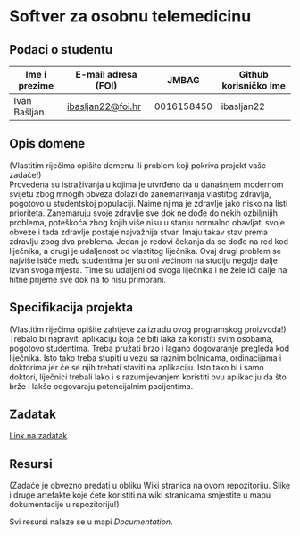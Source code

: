# Softver za osobnu telemedicinu

## Podaci o studentu

Ime i prezime | E-mail adresa (FOI) | JMBAG | Github korisničko ime
------------  | ------------------- | ----- | ---------------------
Ivan Bašljan  | ibasljan22@foi.hr | 0016158450 | ibasljan22


## Opis domene
(Vlastitim riječima opišite domenu ili problem koji pokriva projekt vaše zadaće!)
<br> Provedena su istraživanja u kojima je utvrđeno da u današnjem modernom svijetu zbog mnogih obveza dolazi do zanemarivanja vlastitog zdravlja, pogotovo u studentskoj populaciji. Naime njima je zdravlje jako nisko na listi prioriteta. Zanemaruju svoje zdravlje sve dok ne dođe do nekih ozbiljnijih problema, poteškoća zbog kojih više nisu u stanju normalno obavljati svoje obveze i tada zdravlje postaje najvažnija stvar. Imaju takav stav prema zdravlju zbog dva problema. Jedan je redovi čekanja da se dođe na red kod liječnika, a drugi je udaljenost od vlastitog liječnika. Ovaj drugi problem se najviše ističe među studentima jer su oni većinom na studiju negdje dalje izvan svoga mjesta. Time su udaljeni od svoga liječnika i ne žele ići dalje na hitne prijeme sve dok na to nisu primorani. 

## Specifikacija projekta
(Vlastitim riječima opišite zahtjeve za izradu ovog programskog proizvoda!)
<br> Trebalo bi napraviti aplikaciju koja će biti laka za koristiti svim osobama, pogotovo studentima. Treba pružati brzo i lagano dogovaranje pregleda kod liječnika. Isto tako treba stupiti u vezu sa raznim bolnicama, ordinacijama i doktorima jer će se njih trebati staviti na aplikaciju. Isto tako bi i samo doktori, liječnici trebali lako i s razumijevanjem koristiti ovu aplikaciju da što brže i lakše odgovaraju potencijalnim pacijentima.

## Zadatak
[Link na zadatak](https://github.com/foivz/pi2024-zadace-ibasljan22/blob/master/Korisni%C4%8Dki%20zahtjevi%20-%20Softver%20za%20osobnu%20telemedicinu.pdf)

## Resursi
(Zadaće je obvezno predati u obliku Wiki stranica na ovom repozitoriju. Slike i druge artefakte koje ćete koristiti na wiki stranicama smjestite u mapu dokumentacije u repozitoriju!)

Svi resursi nalaze se u mapi _Documentation_.
